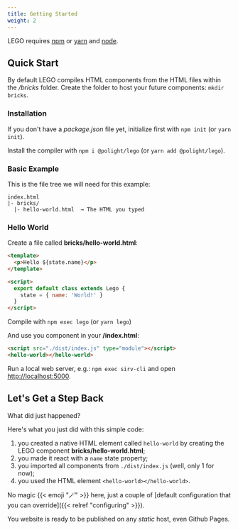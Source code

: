 ```yaml
---
title: Getting Started
weight: 2
---
```


LEGO requires [npm](https://npmjs.com) or [yarn](https://yarnpkg.com) and [node](https://nodejs.org/).

## Quick Start

By default LEGO compiles HTML components from the HTML files within the _/bricks_ folder.
Create the folder to host your future components: `mkdir bricks`.

### Installation

If you don't have a _package.json_ file yet, initialize first with `npm init` (or `yarn init`).

Install the compiler with `npm i @polight/lego` (or `yarn add @polight/lego`).

### Basic Example

This is the file tree we will need for this example:

```
index.html
|- bricks/
  |- hello-world.html  → The HTML you typed
```

### Hello World

Create a file called **bricks/hello-world.html**:

```html
<template>
  <p>Hello ${state.name}</p>
</template>

<script>
  export default class extends Lego {
    state = { name: 'World!' }
  }
</script>
```

Compile with `npm exec lego` (or `yarn lego`)

And use you component in your **/index.html**:

```html
<script src="./dist/index.js" type="module"></script>
<hello-world></hello-world>
```

Run a local web server, e.g.: `npm exec sirv-cli` and open [http://localhost:5000](http://localhost:5000).

## Let's Get a Step Back

What did just happened?

Here's what you just did with this simple code:

1. you created a native HTML element called `hello-world` by creating the LEGO component **bricks/hello-world.html**;
2. you made it react with a `name` state property;
3. you imported all components from `./dist/index.js` (well, only 1 for now);
4. you used the HTML element `<hello-world></hello-world>`.

No magic {{< emoji "🪄" >}} here, just a couple of [default configuration that you can override]({{< relref "configuring" >}}).

You website is ready to be published on any _static_ host, even Github Pages.
